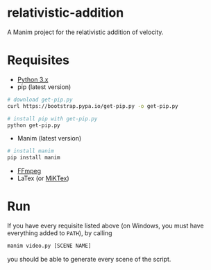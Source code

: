 # relativistic-addition
A Manim project for the relativistic addition of velocity.

# Requisites
- [Python 3.x](https://www.python.org/downloads/)
- pip (latest version)
```sh
# download get-pip.py
curl https://bootstrap.pypa.io/get-pip.py -o get-pip.py

# install pip with get-pip.py
python get-pip.py
```
- Manim (latest version)
```sh
# install manim
pip install manim
```
- [FFmpeg](https://github.com/FFmpeg/FFmpeg/)
- LaTex (or [MiKTex](https://miktex.org/download))

# Run
If you have every requisite listed above (on Windows, you must have everything added to `PATH`), by calling

```sh
manim video.py [SCENE NAME]
```

you should be able to generate every scene of the script.

